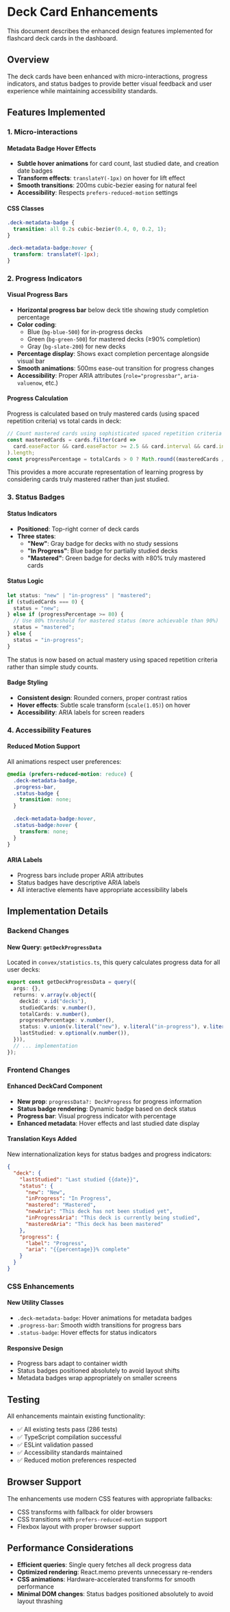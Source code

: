 # Deck Card Enhancements

This document describes the enhanced design features implemented for flashcard deck cards in the dashboard.

## Overview

The deck cards have been enhanced with micro-interactions, progress indicators, and status badges to provide better visual feedback and user experience while maintaining accessibility standards.

## Features Implemented

### 1. Micro-interactions

#### Metadata Badge Hover Effects
- **Subtle hover animations** for card count, last studied date, and creation date badges
- **Transform effects**: `translateY(-1px)` on hover for lift effect
- **Smooth transitions**: 200ms cubic-bezier easing for natural feel
- **Accessibility**: Respects `prefers-reduced-motion` settings

#### CSS Classes
```css
.deck-metadata-badge {
  transition: all 0.2s cubic-bezier(0.4, 0, 0.2, 1);
}

.deck-metadata-badge:hover {
  transform: translateY(-1px);
}
```

### 2. Progress Indicators

#### Visual Progress Bars
- **Horizontal progress bar** below deck title showing study completion percentage
- **Color coding**:
  - Blue (`bg-blue-500`) for in-progress decks
  - Green (`bg-green-500`) for mastered decks (≥90% completion)
  - Gray (`bg-slate-200`) for new decks
- **Percentage display**: Shows exact completion percentage alongside visual bar
- **Smooth animations**: 500ms ease-out transition for progress changes
- **Accessibility**: Proper ARIA attributes (`role="progressbar"`, `aria-valuenow`, etc.)

#### Progress Calculation
Progress is calculated based on truly mastered cards (using spaced repetition criteria) vs total cards in deck:
```typescript
// Count mastered cards using sophisticated spaced repetition criteria
const masteredCards = cards.filter(card =>
  card.easeFactor && card.easeFactor >= 2.5 && card.interval && card.interval >= 21
).length;
const progressPercentage = totalCards > 0 ? Math.round((masteredCards / totalCards) * 100) : 0;
```

This provides a more accurate representation of learning progress by considering cards truly mastered rather than just studied.

### 3. Status Badges

#### Status Indicators
- **Positioned**: Top-right corner of deck cards
- **Three states**:
  - **"New"**: Gray badge for decks with no study sessions
  - **"In Progress"**: Blue badge for partially studied decks
  - **"Mastered"**: Green badge for decks with ≥80% truly mastered cards

#### Status Logic
```typescript
let status: "new" | "in-progress" | "mastered";
if (studiedCards === 0) {
  status = "new";
} else if (progressPercentage >= 80) {
  // Use 80% threshold for mastered status (more achievable than 90%)
  status = "mastered";
} else {
  status = "in-progress";
}
```

The status is now based on actual mastery using spaced repetition criteria rather than simple study counts.

#### Badge Styling
- **Consistent design**: Rounded corners, proper contrast ratios
- **Hover effects**: Subtle scale transform (`scale(1.05)`) on hover
- **Accessibility**: ARIA labels for screen readers

### 4. Accessibility Features

#### Reduced Motion Support
All animations respect user preferences:
```css
@media (prefers-reduced-motion: reduce) {
  .deck-metadata-badge,
  .progress-bar,
  .status-badge {
    transition: none;
  }
  
  .deck-metadata-badge:hover,
  .status-badge:hover {
    transform: none;
  }
}
```

#### ARIA Labels
- Progress bars include proper ARIA attributes
- Status badges have descriptive ARIA labels
- All interactive elements have appropriate accessibility labels

## Implementation Details

### Backend Changes

#### New Query: `getDeckProgressData`
Located in `convex/statistics.ts`, this query calculates progress data for all user decks:

```typescript
export const getDeckProgressData = query({
  args: {},
  returns: v.array(v.object({
    deckId: v.id("decks"),
    studiedCards: v.number(),
    totalCards: v.number(),
    progressPercentage: v.number(),
    status: v.union(v.literal("new"), v.literal("in-progress"), v.literal("mastered")),
    lastStudied: v.optional(v.number()),
  })),
  // ... implementation
});
```

### Frontend Changes

#### Enhanced DeckCard Component
- **New prop**: `progressData?: DeckProgress` for progress information
- **Status badge rendering**: Dynamic badge based on deck status
- **Progress bar**: Visual progress indicator with percentage
- **Enhanced metadata**: Hover effects and last studied date display

#### Translation Keys Added
New internationalization keys for status badges and progress indicators:

```json
{
  "deck": {
    "lastStudied": "Last studied {{date}}",
    "status": {
      "new": "New",
      "inProgress": "In Progress", 
      "mastered": "Mastered",
      "newAria": "This deck has not been studied yet",
      "inProgressAria": "This deck is currently being studied",
      "masteredAria": "This deck has been mastered"
    },
    "progress": {
      "label": "Progress",
      "aria": "{{percentage}}% complete"
    }
  }
}
```

### CSS Enhancements

#### New Utility Classes
- `.deck-metadata-badge`: Hover animations for metadata badges
- `.progress-bar`: Smooth width transitions for progress bars
- `.status-badge`: Hover effects for status indicators

#### Responsive Design
- Progress bars adapt to container width
- Status badges positioned absolutely to avoid layout shifts
- Metadata badges wrap appropriately on smaller screens

## Testing

All enhancements maintain existing functionality:
- ✅ All existing tests pass (286 tests)
- ✅ TypeScript compilation successful
- ✅ ESLint validation passed
- ✅ Accessibility standards maintained
- ✅ Reduced motion preferences respected

## Browser Support

The enhancements use modern CSS features with appropriate fallbacks:
- CSS transforms with fallback for older browsers
- CSS transitions with `prefers-reduced-motion` support
- Flexbox layout with proper browser support

## Performance Considerations

- **Efficient queries**: Single query fetches all deck progress data
- **Optimized rendering**: React.memo prevents unnecessary re-renders
- **CSS animations**: Hardware-accelerated transforms for smooth performance
- **Minimal DOM changes**: Status badges positioned absolutely to avoid layout thrashing
